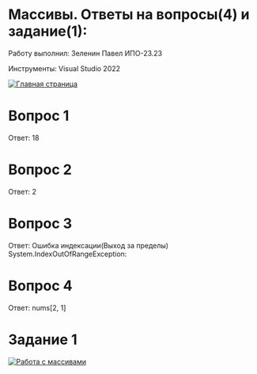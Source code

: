# Массивы. Ответы на вопросы(4) и задание(1):
Работу выполнил: Зеленин Павел ИПО-23.23

Инструменты: Visual Studio 2022

[![Главная страница](https://img.shields.io/badge/🏠_Главная_страница-4285F4?style=for-the-badge&logo=home-assistant&logoColor=white)](https://github.com/MinorityKilla/homeworkZelenin/blob/main/README.md)

# Вопрос 1

Ответ: 18
# Вопрос 2

Ответ: 2
# Вопрос 3

Ответ: Ошибка индексации(Выход за пределы) System.IndexOutOfRangeException:
# Вопрос 4

Ответ: nums[2, 1]

# Задание 1

[![Работа с массивами](https://img.shields.io/badge/📊_Массивы-9C27B0?style=for-the-badge&logo=csharp&logoColor=white)](https://github.com/MinorityKilla/homeworkZelenin/blob/main/Tasks/Массивы/Program.cs)
